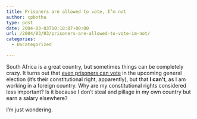 ```yaml
---
title: Prisoners are allowed to vote, I’m not
author: cpbotha
type: post
date: 2004-03-03T10:18:07+00:00
url: /2004/03/03/prisoners-are-allowed-to-vote-im-not/
categories:
  - Uncategorized

---
```

South Africa is a great country, but sometimes things can be completely crazy. It turns out that [even prisoners can vote][1] in the upcoming general election (it&#8217;s their constitutional right, apparently), but that **I can&#8217;t**, as I am working in a foreign country. Why are my constitutional rights considered less important? Is it because I don&#8217;t steal and pillage in my own country but earn a salary elsewhere?

I&#8217;m just wondering.

 [1]: http://www.iol.co.za/index.php?click_id=13&art_id=qw1078303680304B252&set_id=1
